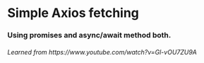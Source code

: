 <h1>Simple Axios fetching</h1>
<h3>Using promises and async/await method both. 
</h3>
<h6>Learned from https://www.youtube.com/watch?v=Gl-vOU7ZU9A</h6>
